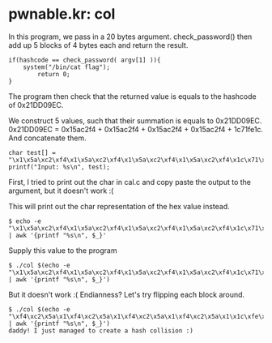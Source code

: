 # pwnable.kr: col

In this program, we pass in a 20 bytes argument. check_password() then add up 5 blocks of 4 bytes each and return the result.

```
if(hashcode == check_password( argv[1] )){
	system("/bin/cat flag");
		return 0;
}
```
The program then check that the returned value is equals to the hashcode of 0x21DD09EC.

We construct 5 values, such that their summation is equals to 0x21DD09EC. 0x21DD09EC = 0x15ac2f4 + 0x15ac2f4 + 0x15ac2f4 + 0x15ac2f4 + 1c71fe1c. And concatenate them.

```
char test[] = "\x1\x5a\xc2\xf4\x1\x5a\xc2\xf4\x1\x5a\xc2\xf4\x1\x5a\xc2\xf4\x1c\x71\xfe\x1c";
printf("Input: %s\n", test);
```
First, I tried to print out the char in cal.c and copy paste the output to the argument, but it doesn't work :(

This will print out the char representation of the hex value instead.
```
$ echo -e "\x1\x5a\xc2\xf4\x1\x5a\xc2\xf4\x1\x5a\xc2\xf4\x1\x5a\xc2\xf4\x1c\x71\xfe\x1c" | awk '{printf "%s\n", $_}'
```

Supply this value to the program
```
$ ./col $(echo -e "\x1\x5a\xc2\xf4\x1\x5a\xc2\xf4\x1\x5a\xc2\xf4\x1\x5a\xc2\xf4\x1c\x71\xfe\x1c" | awk '{printf "%s\n", $_}')
```

But it doesn't work :( Endianness? Let's try flipping each block around.
```
$ ./col $(echo -e "\xf4\xc2\x5a\x1\xf4\xc2\x5a\x1\xf4\xc2\x5a\x1\xf4\xc2\x5a\x1\x1c\xfe\x71\x1c" | awk '{printf "%s\n", $_}')
daddy! I just managed to create a hash collision :)
```